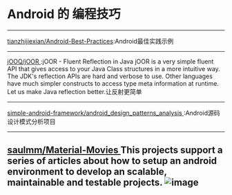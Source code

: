 
# Android 的 编程技巧

---
[tianzhijiexian/Android-Best-Practices](https://github.com/tianzhijiexian/Android-Best-Practices):Android最佳实践示例
 
---

[ jOOQ/jOOR ]( https://github.com/jOOQ/jOOR):jOOR - Fluent Reflection in Java jOOR is a very simple fluent API that gives access to your Java Class structures in a more intuitive way. The JDK's reflection APIs are hard and verbose to use. Other languages have much simpler constructs to access type meta information at runtime. Let us make Java reflection better.让反射更简单
 
---
[ simple-android-framework/android_design_patterns_analysis ]( https://github.com/simple-android-framework/android_design_patterns_analysis):Android源码设计模式分析项目
 
---
[ saulmm/Material-Movies ]( https://github.com/saulmm/Material-Movies)This projects support a series of articles about how to setup an android environment to develop an scalable, maintainable and testable projects.
 ![image](https://camo.githubusercontent.com/cb1a7ead648dd745e5b3e4a2600f24a8dc37bbe7/687474703a2f2f616e64726f636f64652e65732f77702d636f6e74656e742f75706c6f6164732f323031352f30332f66616d696c79322e706e67)
---

